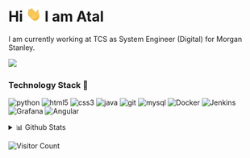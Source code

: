# Hi <img src="https://raw.githubusercontent.com/ABSphreak/ABSphreak/master/gifs/Hi.gif" width="30px"> I am Atal

<!--
**ataltiwari96/ataltiwari96** is a ✨ _special_ ✨ repository because its `README.md` (this file) appears on your GitHub profile.

Here are some ideas to get you started:
- 🔭 I’m currently working on ...
- 🌱 I’m currently learning ...
- 👯 I’m looking to collaborate on ...
- 🤔 I’m looking for help with ...
- 💬 Ask me about ...
- 📫 How to reach me: ...
- 😄 Pronouns: ...
- ⚡ Fun fact: ...
-->
I am currently working at TCS as System Engineer (Digital) for Morgan Stanley.

<img height="30" src="https://img.shields.io/badge/linkedin-blue.svg?&style=for-the-badge&logo=linkedin&logoColor=white" href="https://www.linkedin.com/in/ataltiwari/"/>

### Technology Stack 🧰 

<p align="left">
<img src="https://cdn3.iconfinder.com/data/icons/logos-and-brands-adobe/512/267_Python-512.png" alt="python" width="40" height="40"/> 
<img src="https://upload.wikimedia.org/wikipedia/commons/thumb/6/61/HTML5_logo_and_wordmark.svg/512px-HTML5_logo_and_wordmark.svg.png" alt="html5" height="40"/> 
<img src="https://upload.wikimedia.org/wikipedia/commons/thumb/d/d5/CSS3_logo_and_wordmark.svg/1200px-CSS3_logo_and_wordmark.svg.png" alt="css3" height="40"/> 
<img src="https://cdn.vox-cdn.com/thumbor/_AobZZDt_RVStktVR7mUZpBkovc=/0x0:640x427/1200x800/filters:focal(0x0:640x427)/cdn.vox-cdn.com/assets/1087137/java_logo_640.jpg" alt="java" width="40" height="40"/> 
<img src="https://www.vectorlogo.zone/logos/git-scm/git-scm-icon.svg" alt="git" width="40" height="40"/> 
<img src="https://i.pinimg.com/originals/50/f1/58/50f1582a95bdac10f1c3fa295c8b947b.png" alt="mysql" width="40" height="40"/>
<img src="https://cdn3.iconfinder.com/data/icons/logos-and-brands-adobe/512/97_Docker-512.png" alt="Docker" width="40" height="40"/>
<img src="https://a.slack-edge.com/80588/img/services/jenkins-ci_512.png" alt="Jenkins" width="40" height="40"/>
<img src="https://upload.wikimedia.org/wikipedia/en/thumb/a/a1/Grafana_logo.svg/1200px-Grafana_logo.svg.png" alt="Grafana" width="40" height="40"/>
<img src="https://angular.io/assets/images/logos/angularjs/AngularJS-Shield.svg" alt="Angular" width="40" height="40"/>
</p>


 <details>
<summary>📊 Github Stats</summary>

<p align="center"> <img src="https://github-readme-stats.vercel.app/api?username=ataltiwari96&show_icons=true&theme=gotham" alt="Atal Tiwari | Stats" />

</details>


 ![Visitor Count](https://profile-counter.glitch.me/{ataltiwari96}/count.svg)
